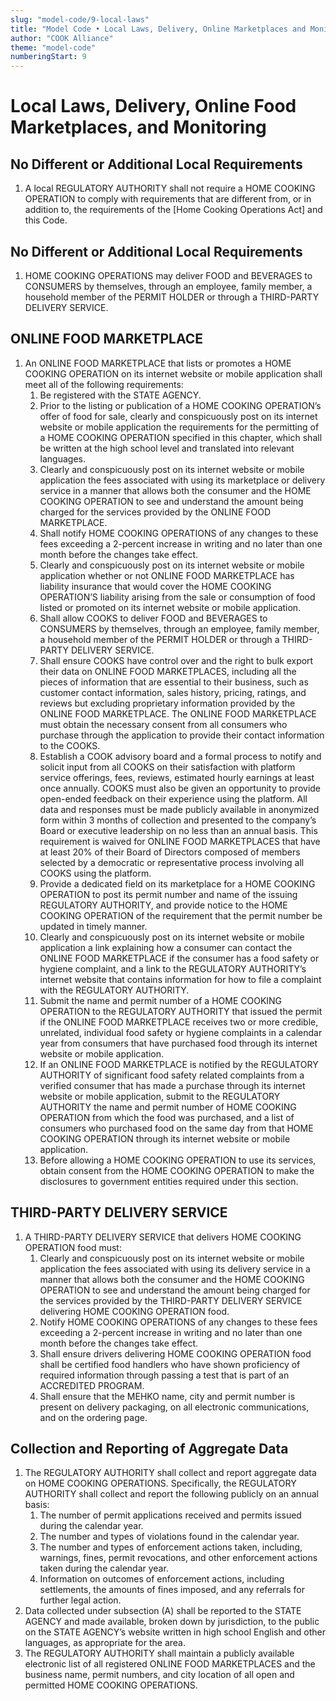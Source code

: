 ```yaml
---
slug: "model-code/9-local-laws"
title: "Model Code • Local Laws, Delivery, Online Marketplaces and Monitoring"
author: "COOK Alliance"
theme: "model-code"
numberingStart: 9
---
```


# Local Laws, Delivery, Online Food Marketplaces, and Monitoring


## No Different or Additional Local Requirements

1. A local REGULATORY AUTHORITY shall not require a HOME COOKING OPERATION to comply with requirements that are different from, or in addition to, the requirements of the [Home Cooking Operations Act] and this Code.


## No Different or Additional Local Requirements

1. HOME COOKING OPERATIONS may deliver FOOD and BEVERAGES to CONSUMERS by themselves, through an employee, family member, a household member of the PERMIT HOLDER or through a THIRD-PARTY DELIVERY SERVICE.


## ONLINE FOOD MARKETPLACE

1. An ONLINE FOOD MARKETPLACE that lists or promotes a HOME COOKING OPERATION on its internet website or mobile application shall meet all of the following requirements:
    1. Be registered with the STATE AGENCY.
    2. Prior to the listing or publication of a HOME COOKING OPERATION’s offer of food for sale, clearly and conspicuously post on its internet website or mobile application the requirements for the permitting of a HOME COOKING OPERATION specified in this chapter, which shall be written at the high school level and translated into relevant languages.
    3. Clearly and conspicuously post on its internet website or mobile application the fees associated with using its marketplace or delivery service in a manner that allows both the consumer and the HOME COOKING OPERATION to see and understand the amount being charged for the services provided by the ONLINE FOOD MARKETPLACE. 
    4. Shall notify HOME COOKING OPERATIONS  of any changes to these fees exceeding a 2-percent increase in writing and no later than one month before the changes take effect. 
    5. Clearly and conspicuously post on its internet website or mobile application whether or not ONLINE FOOD MARKETPLACE has liability insurance that would cover the HOME COOKING OPERATION’S liability arising from the sale or consumption of food listed or promoted on its internet website or mobile application.
    6. Shall allow COOKS to deliver FOOD and BEVERAGES to CONSUMERS by themselves, through an employee, family member, a household member of the PERMIT HOLDER or through a THIRD-PARTY DELIVERY SERVICE.
    7. Shall ensure COOKS have control over and the right to bulk export their data on ONLINE FOOD MARKETPLACES, including all the pieces of information that are essential to their business, such as customer contact information, sales history, pricing, ratings, and reviews but excluding proprietary information provided by the ONLINE FOOD MARKETPLACE. The ONLINE FOOD MARKETPLACE must obtain the necessary consent from all consumers who purchase through the application to provide their contact information to the COOKS. 
    8. Establish a COOK advisory board and a formal process to notify and solicit input from all COOKS on their satisfaction with platform service offerings, fees, reviews, estimated hourly earnings at least once annually. COOKS must also be given an opportunity to provide open-ended feedback on their experience using the platform. All data and responses must be made publicly available in anonymized form within 3 months of collection and presented to the company’s Board or executive leadership on no less than an annual basis. This requirement is waived for ONLINE FOOD MARKETPLACES that have at least 20% of their Board of Directors composed of members selected by a democratic or representative process involving all COOKS using the platform. 
    9. Provide a dedicated field on its marketplace for a HOME COOKING OPERATION to post its permit number and name of the issuing REGULATORY AUTHORITY, and provide notice to the HOME COOKING OPERATION of the requirement that the permit number be updated in timely manner.
    10. Clearly and conspicuously post on its internet website or mobile application a link explaining how a consumer can contact the ONLINE FOOD MARKETPLACE if the consumer has a food safety or hygiene complaint, and a link to the REGULATORY AUTHORITY’s internet website that contains information for how to file a complaint with the REGULATORY AUTHORITY.
    11. Submit the name and permit number of a HOME COOKING OPERATION to the REGULATORY AUTHORITY that issued the permit if the ONLINE FOOD MARKETPLACE receives two or more  credible, unrelated, individual food safety or hygiene complaints in a calendar year from consumers that have purchased food through its internet website or mobile application. 
    12. If an ONLINE FOOD MARKETPLACE is notified by the REGULATORY AUTHORITY of significant food safety related complaints from a verified consumer that has made a purchase through its internet website or mobile application, submit to the REGULATORY AUTHORITY the name and permit number of HOME COOKING OPERATION from which the food was purchased, and a list of consumers who purchased food on the same day from that HOME COOKING OPERATION through its internet website or mobile application.
    13. Before allowing a HOME COOKING OPERATION to use its services, obtain consent from the HOME COOKING OPERATION to make the disclosures to government entities required under this section. 

## THIRD-PARTY DELIVERY SERVICE 

1. A THIRD-PARTY DELIVERY SERVICE that delivers HOME COOKING OPERATION food must:
    1. Clearly and conspicuously post on its internet website or mobile application the fees associated with using its delivery service in a manner that allows both the consumer and the HOME COOKING OPERATION to see and understand the amount being charged for the services provided by the THIRD-PARTY DELIVERY SERVICE delivering HOME COOKING OPERATION food. 
    2. Notify HOME COOKING OPERATIONS of any changes to these fees exceeding a 2-percent increase in writing and no later than one month before the changes take effect. 
    3. Shall ensure drivers delivering HOME COOKING OPERATION food shall be certified food handlers who have shown proficiency of required information through passing a test that is part of an ACCREDITED PROGRAM.
    4. Shall ensure that the MEHKO name, city and permit number is present on delivery packaging, on all electronic communications, and on the ordering page.

## Collection and Reporting of Aggregate Data

1. The REGULATORY AUTHORITY shall collect and report aggregate data on HOME COOKING OPERATIONS. Specifically, the REGULATORY AUTHORITY shall collect and report the following publicly on an annual basis: 
    1. The number of permit applications received and permits issued during the calendar year.
    2. The number and types of violations found in the calendar year.
    3. The number and types of enforcement actions taken, including, warnings, fines, permit revocations, and other enforcement actions taken during the calendar year.
    4. Information on outcomes of enforcement actions, including settlements, the amounts of fines imposed, and any referrals for further legal action.  
2. Data collected under subsection (A) shall be reported to the STATE AGENCY and made available, broken down by jurisdiction, to the public on the STATE AGENCY’s website written in high school English and other languages, as appropriate for the area.
3. The REGULATORY AUTHORITY shall maintain a publicly available electronic list of all registered ONLINE FOOD MARKETPLACES and the business name, permit numbers, and city location of all open and permitted HOME COOKING OPERATIONS.